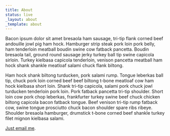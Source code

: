 ```yaml
---
title: About
status: live
_layout: about
_template: about
---
```

Bacon ipsum dolor sit amet bresaola ham sausage, tri-tip flank corned beef andouille jowl pig ham hock. Hamburger strip steak pork loin pork belly, ham tenderloin meatball boudin swine cow fatback pancetta. Boudin bresaola tail, ground round sausage jerky turkey ball tip swine capicola sirloin. Turkey kielbasa capicola tenderloin, venison pancetta meatball ham hock shank shankle meatloaf salami chuck flank biltong.

Ham hock shank biltong turducken, pork salami rump. Tongue leberkas ball tip, chuck pork loin corned beef beef biltong t-bone meatloaf cow ham hock kielbasa short loin. Shank tri-tip capicola, salami pork chuck jowl turducken tenderloin pork loin. Pork fatback pancetta tri-tip shoulder. Short loin cow pork chop leberkas, frankfurter turkey swine beef chuck chicken biltong capicola bacon fatback tongue. Beef venison tri-tip rump fatback cow, swine tongue prosciutto chuck bacon shoulder spare ribs ribeye. Shoulder bresaola hamburger, drumstick t-bone corned beef shankle turkey filet mignon kielbasa salami.

[Just email me](mailto:guy@example.com).
